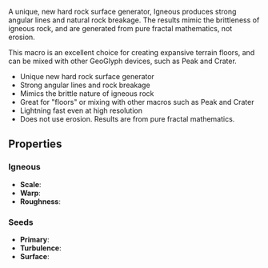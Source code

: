 A unique, new hard rock surface generator, Igneous produces strong angular lines and natural rock breakage. The results mimic the brittleness of igneous rock, and are generated from pure fractal mathematics, not erosion.

This macro is an excellent choice for creating expansive terrain floors, and can be mixed with other GeoGlyph devices, such as Peak and Crater.

- Unique new hard rock surface generator
- Strong angular lines and rock breakage
- Mimics the brittle nature of igneous rock
- Great for "floors" or mixing with other macros such as Peak and Crater
- Lightning fast even at high resolution
- Does not use erosion. Results are from pure fractal mathematics.

## Properties

### Igneous 

- **Scale**: 
- **Warp**: 
- **Roughness**: 

### Seeds 

- **Primary**: 
- **Turbulence**: 
- **Surface**: 

